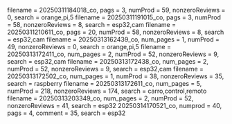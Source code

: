 filename = 20250311184018_co, pags = 3, numProd = 59, nonzeroReviews = 0, search = orange,pi,5
filename = 20250311191015_co, pags = 3, numProd = 58, nonzeroReviews = 8, search = esp32,cam
filename = 20250311210611_co, pags = 20, numProd = 58, nonzeroReviews = 8, search = esp32,cam
filename = 20250313162439_co, num_pages = 1, numProd = 49, nonzeroReviews = 0, search = orange,pi,5
filename = 20250313172411_co, num_pages = 2, numProd = 52, nonzeroReviews = 9, search = esp32,cam
filename = 20250313172438_co, num_pages = 2, numProd = 52, nonzeroReviews = 9, search = esp32,cam
filename = 20250313172502_co, num_pages = 1, numProd = 38, nonzeroReviews = 35, search = raspberry
filename = 20250313172611_co, num_pages = 5, numProd = 218, nonzeroReviews = 174, search = carro,control,remoto
filename = 20250313203349_co, num_pages = 2, numProd = 52, nonzeroReviews = 41, search = esp32
20250314170521_co, numprod = 40, pags = 4, comment = 35, search = esp32
